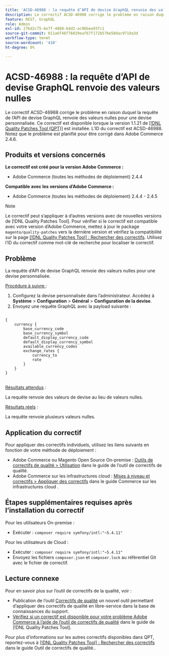```yaml
---
title: 'ACSD-46988 : la requête d’API de devise GraphQL renvoie des valeurs nulles'
description: Le correctif ACSD-46988 corrige le problème en raison duquel la requête de l’API de devise GraphQL renvoie des valeurs nulles pour une devise personnalisée. Ce correctif est disponible lorsque l’outil [Outil de correctifs de la qualité (QPT)](https://experienceleague.adobe.com/en/docs/commerce-operations/tools/quality-patches-tool/quality-patches-tool-to-self-serve-quality-patches) 1.1.21 est installé. L’ID du correctif est ACSD-46988. Notez que le problème est planifié pour être corrigé dans Adobe Commerce 2.4.6.
feature: REST, GraphQL
role: Admin
exl-id: 276d2c75-6e7f-4888-b4d2-ac96bea93fc1
source-git-commit: 011a6f46f76029eaf67f172b576e58dac9710a3d
workflow-type: tm+mt
source-wordcount: '410'
ht-degree: 0%

---
```


# ACSD-46988 : la requête d’API de devise GraphQL renvoie des valeurs nulles

Le correctif ACSD-46988 corrige le problème en raison duquel la requête de l’API de devise GraphQL renvoie des valeurs nulles pour une devise personnalisée. Ce correctif est disponible lorsque la version 1.1.21 de [[!DNL Quality Patches Tool (QPT)]](https://experienceleague.adobe.com/en/docs/commerce-operations/tools/quality-patches-tool/quality-patches-tool-to-self-serve-quality-patches) est installée. L’ID du correctif est ACSD-46988. Notez que le problème est planifié pour être corrigé dans Adobe Commerce 2.4.6.

## Produits et versions concernés

**Le correctif est créé pour la version Adobe Commerce :**

* Adobe Commerce (toutes les méthodes de déploiement) 2.4.4

**Compatible avec les versions d’Adobe Commerce :**

* Adobe Commerce (toutes les méthodes de déploiement) 2.4.4 - 2.4.5

>[!NOTE]
>
>Le correctif peut s’appliquer à d’autres versions avec de nouvelles versions de [!DNL Quality Patches Tool]. Pour vérifier si le correctif est compatible avec votre version d’Adobe Commerce, mettez à jour le package `magento/quality-patches` vers la dernière version et vérifiez la compatibilité sur la page [[!DNL Quality Patches Tool] : Rechercher des correctifs](https://experienceleague.adobe.com/tools/commerce-quality-patches/index.html). Utilisez l’ID du correctif comme mot-clé de recherche pour localiser le correctif.

## Problème

La requête d’API de devise GraphQL renvoie des valeurs nulles pour une devise personnalisée.

<u>Procédure à suivre </u> :

1. Configurez la devise personnalisée dans l’administrateur. Accédez à **Système** > **Configuration** > **Général** > **Configuration de la devise**.
1. Envoyez une requête GraphQL avec la payload suivante :

<pre>
<code class="language-graphql">
{
    currency {
        base_currency_code
        base_currency_symbol
        default_display_currency_code
        default_display_currency_symbol
        available_currency_codes
        exchange_rates {
            currency_to
            rate
        }
    }
}
</code>
</pre>

<u>Résultats attendus</u> :

La requête renvoie des valeurs de devise au lieu de valeurs nulles.

<u>Résultats réels</u> :

La requête renvoie plusieurs valeurs nulles.

## Application du correctif

Pour appliquer des correctifs individuels, utilisez les liens suivants en fonction de votre méthode de déploiement :

* Adobe Commerce ou Magento Open Source On-premise : [Outils de correctifs de qualité > Utilisation](/help/tools/quality-patches-tool/usage.md) dans le guide de l’outil de correctifs de qualité.
* Adobe Commerce sur les infrastructures cloud : [Mises à niveau et correctifs > Appliquer des correctifs](https://experienceleague.adobe.com/docs/commerce-cloud-service/user-guide/develop/upgrade/apply-patches.html) dans le guide Commerce sur les infrastructures cloud .

## Étapes supplémentaires requises après l’installation du correctif

Pour les utilisateurs On-premise :

* Exécuter : `composer require symfony/intl:"~5.4.11"`

Pour les utilisateurs de Cloud :

* Exécuter : `composer require symfony/intl:"~5.4.11"`
* Envoyez les fichiers `composer.json` et `composer.lock` au référentiel Git avec le fichier de correctif.

## Lecture connexe

Pour en savoir plus sur l’outil de correctifs de la qualité, voir :

* Publication de l’outil [Correctifs de qualité](https://experienceleague.adobe.com/en/docs/commerce-operations/tools/quality-patches-tool/quality-patches-tool-to-self-serve-quality-patches) un nouvel outil permettant d’appliquer des correctifs de qualité en libre-service dans la base de connaissances du support.
* [Vérifiez si un correctif est disponible pour votre problème Adobe Commerce à l’aide de l’outil de correctifs de qualité](/help/tools/quality-patches-tool/patches-available-in-qpt/check-patch-for-magento-issue-with-magento-quality-patches.md) dans le guide de [!DNL Quality Patches Tool].

Pour plus d&#39;informations sur les autres correctifs disponibles dans QPT, reportez-vous à [[!DNL Quality Patches Tool] : Rechercher des correctifs](https://experienceleague.adobe.com/tools/commerce-quality-patches/index.html) dans le guide Outil de correctifs de qualité..
